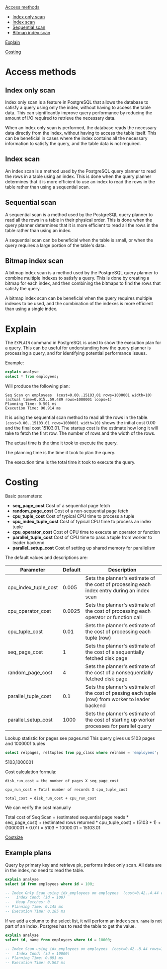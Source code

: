 [Access methods](#access-methods) 
- [Index only scan](#index-only-scan) 
- [Index scan](#index-scan)
- [Sequential scan](#sequential-scan)
- [Bitmap index scan](#bitmap-index-scan)

[Explain](#explain)

[Costing](#costing)

# Access methods

## Index only scan
Index only scan is a feature in PostgreSQL that allows the database 
to satisfy a query using only the index, without having to 
access the table data. This can significantly improve query 
performance by reducing the amount of I/O required to retrieve the necessary data.

When an index only scan is performed, the database reads the 
necessary data directly from the index, without having to access 
the table itself. This can be beneficial in cases where the index 
contains all the necessary information to satisfy the query, 
and the table data is not required.

## Index scan
An index scan is a method used by the PostgreSQL query planner
to read the rows in a table using an index. This is done when
the query planner determines that it is more efficient to use
an index to read the rows in the table rather than using a
sequential scan.

## Sequential scan
A sequential scan is a method used by the PostgreSQL query planner
to read all the rows in a table in their physical order. This
is done when the query planner determines that it is more efficient
to read all the rows in the table rather than using an index.

A sequential scan can be beneficial when the table is small,
or when the query requires a large portion of the table's data.

## Bitmap index scan
A bitmap index scan is a method used by the PostgreSQL query planner
to combine multiple indexes to satisfy a query. This is done by
creating a bitmap for each index, and then combining the bitmaps
to find the rows that satisfy the query.

A bitmap index scan can be beneficial when the query requires
multiple indexes to be used, and the combination of the indexes
is more efficient than using a single index.

# Explain

The `EXPLAIN` command in PostgreSQL is used to show the execution
plan for a query. This can be useful for understanding how the
query planner is processing a query, and for identifying potential
performance issues.

Example:
```sql
explain analyse
select * from employees;
```
Will produce the following plan:
```
Seq Scan on employees  (cost=0.00..15103.01 rows=1000001 width=10) (actual time=0.015..59.489 rows=1000001 loops=1)
Planning Time: 0.501 ms
Execution Time: 90.914 ms
```
It is using the sequential scan method to read all the rows in the table.
`(cost=0.00..15103.01 rows=1000001 width=10)` shows the initial cost
0.00 and the final cost 15103.01. The startup cost is the estimate how
long it will take to fetch the first row.
The number of rows and the width of the rows.

The actual time is the time it took to execute the query.

The planning time is the time it took to plan the query.

The execution time is the total time it took to execute the query.


# Costing
Basic parameters:
*	**seq_page_cost**		    Cost of a sequential page fetch
*	**random_page_cost**	    Cost of a non-sequential page fetch
*	**cpu_tuple_cost**		    Cost of typical CPU time to process a tuple
*	**cpu_index_tuple_cost**    Cost of typical CPU time to process an index tuple
*	**cpu_operator_cost**	    Cost of CPU time to execute an operator or function
*	**parallel_tuple_cost**     Cost of CPU time to pass a tuple from worker to leader backend
*	**parallel_setup_cost**     Cost of setting up shared memory for parallelism

The default values and descriptions are:

| Parameter  | Default | Description |
|------------|---------|-------------|
|cpu_index_tuple_cost|0.005|Sets the planner's estimate of the cost of processing each index entry during an index scan|
|cpu_operator_cost|0.0025|Sets the planner's estimate of the cost of processing each operator or function call|
|cpu_tuple_cost|0.01|Sets the planner's estimate of the cost of processing each tuple (row)|
|seq_page_cost|1|Sets the planner's estimate of the cost of a sequentially fetched disk page|
|random_page_cost|4|Sets the planner's estimate of the cost of a nonsequentially fetched disk page|
|parallel_tuple_cost|0.1|Sets the planner's estimate of the cost of passing each tuple (row) from worker to leader backend|
|parallel_setup_cost|1000|Sets the planner's estimate of the cost of starting up worker processes for parallel query|


Lookup statistic for pages see pages.md
This query gives us 5103 pages and 1000001 tuples
```sql
select relpages, reltuples from pg_class where relname = 'employees';
```
5103,1000001

Cost calculation formula:

`disk_run_cost = the number of pages X seq_page_cost`

`cpu_run_cost = Total number of records X cpu_tuple_cost`

`total_cost = disk_run_cost + cpu_run_cost`

We can verify the cost manually

Total cost of Seq Scan
= (estimated sequential page reads * seq_page_cost) + 
(estimated rows returned * cpu_tuple_cost)
= (5103 * 1) + (1000001 * 0.01) = 5103 + 10000.01 = 15103.01

[Costsize](https://github.com/postgres/postgres/blob/master/src/backend/optimizer/path/costsize.c)

## Example plans

Query by primary key and retrieve pk, performs index only scan.
All data are in the index, no need to read the table.
```sql
explain analyse
select id from employees where id = 100;

-- Index Only Scan using idx_employees on employees  (cost=0.42..4.44 rows=1 width=4) (actual time=0.158..0.159 rows=1 loops=1)
--   Index Cond: (id = 100)
--   Heap Fetches: 0
-- Planning Time: 0.145 ms
-- Execution Time: 0.185 ms
```

If we add a column to the select list, it will perform an index scan.
`name` is not part of an index, Postgres has to read the table to get the value.
```sql
explain analyse
select id, name from employees where id = 10000;

-- Index Scan using idx_employees on employees  (cost=0.42..8.44 rows=1 width=10) (actual time=0.080..0.082 rows=1 loops=1)
--   Index Cond: (id = 10000)
-- Planning Time: 0.091 ms
-- Execution Time: 0.562 ms
```
